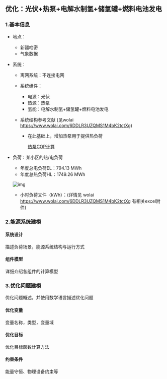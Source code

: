 ## 优化：光伏+热泵+电解水制氢+储氢罐+燃料电池发电

### 1.基本信息

- 地点：

  - 新疆哈密
  - 气象数据

- 系统：

  - 离网系统：不连接电网

  - 系统组件：

    - 电源：光伏
    - 热源：热泵
    - 氢能：电解水制氢+储氢罐+燃料电池发电

  - 系统结构参考文献  (见wolai  https://www.wolai.com/6DDLR3UZQMS1M4bK2tctXg)

    - 在此基础上，增加热泵用于提供热负荷

      [热泵COP计算](https://www.wolai.com/efiXSi9XbcmhtkPWavNq4r)

- 负荷：某小区的热/电负荷

  - 年度总电负荷EL：794.13 MWh
  - 年度总热负荷HL：1749.26 MWh

  ![img](https://secure2.wostatic.cn/static/93GmXBuqZDGaaw1byPMwj5/image.png?auth_key=1693728435-pEdrMPVmo9ECviGurcd3M7-0-d51a0e551a40b0086aabdeb8925c4746)

  - 小时负荷文件（kWh）：(详情见 wolai https://www.wolai.com/6DDLR3UZQMS1M4bK2tctXg  有相关excel附件)

    

### 2.能源系统建模

#### 系统设计

描述负荷场景，能源系统结构与运行方式

#### 组件模型

详细介绍各组件的计算模型



### 3.优化问题建模

优化问题概述，并使用数学语言描述优化问题

#### 优化变量

变量名称，类型，变量域

#### 优化目标

优化目标函数计算方法

#### 约束条件

能量守恒、物理设备约束等



